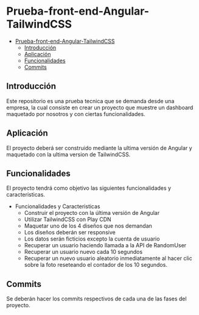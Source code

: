 # Prueba-front-end-Angular-TailwindCSS

<!-- TOC depthFrom:2 depthTo:3 withLinks:1 updateOnSave:1 orderedList:0 -->

- [Prueba-front-end-Angular-TailwindCSS](#Prueba-front-end-Angular-TailwindCSS-)
  - [Introducción](#Introducción)
  - [Aplicación](#Aplicación)
  - [Funcionalidades](#Funcionalidades)
  - [Commits](#Commits)

<!-- /TOC -->


## Introducción

Este repositorio es una prueba tecnica que se demanda desde una empresa, la cual consiste en crear un proyecto que muestre un dashboard maquetado por nosotros y  con ciertas funcionalidades.

## Aplicación
El proyecto deberá ser construido mediante la ultima versión de Angular y maquetado con la ultima version de TailwindCSS.

## Funcionalidades
El proyecto tendrá como objetivo las siguientes funcionalidades y caracteristicas.
<!-- TOC depthFrom:2 depthTo:3 withLinks:0 updateOnSave:1 orderedList:0 -->

- Funcionalidades y Caracteristicas
  - Construir el proyecto con la última versión de Angular
  - Utilizar TailwindCSS con Play CDN
  - Maquetar uno de los 4 diseños que nos demandan
  - Los diseños deberán ser responsive
  - Los datos serán ficticios excepto la cuenta de usuario
  - Recuperar un usuario haciendo llamada a la API de RandomUser
  - Recuperar un usuario nuevo cada 10 segundos
  - Recuperar un nuevo usuario aleatorio inmediatamente al hacer clic sobre la foto reseteando el contador de los 10 segundos.

<!-- /TOC -->

## Commits
Se deberán hacer los commits respectivos de cada una de las fases del proyecto.
